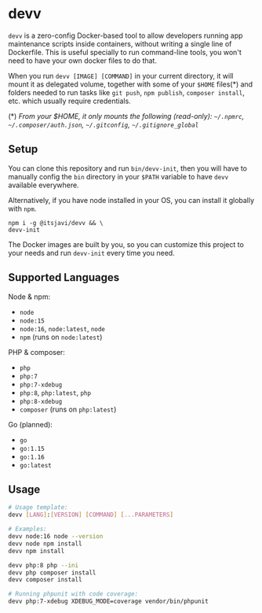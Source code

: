 # devv

`devv` is a zero-config Docker-based tool to allow developers running app maintenance scripts inside containers, without writing a single line of Dockerfile. This is useful specially to run command-line tools, you won't need to have your own docker files to do that.

When you run `devv [IMAGE] [COMMAND]` in your current directory, it will mount it
as delegated volume, together with some of your `$HOME` files(*) and folders needed
to run tasks like `git push`, `npm publish`, `composer install`, etc. which usually require
credentials.

(*) *From your $HOME, it only mounts the following (read-only): `~/.npmrc`, `~/.composer/auth.json`, `~/.gitconfig`, `~/.gitignore_global`*


## Setup

You can clone this repository and run `bin/devv-init`, then you will have to manually config the `bin` directory in your `$PATH` variable to have `devv` available everywhere.

Alternatively, if you have node installed in your OS, you can install it globally with `npm`.

```
npm i -g @itsjavi/devv && \
devv-init
```

The Docker images are built by you, so you can customize this project to your needs and run `devv-init` every time you need.

## Supported Languages

Node & npm:
- `node`
- `node:15`
- `node:16`, `node:latest`, `node`
- `npm` (runs on `node:latest`)

PHP & composer: 
- `php`
- `php:7`
- `php:7-xdebug`
- `php:8`, `php:latest`, `php`
- `php:8-xdebug`
- `composer` (runs on `php:latest`)

Go (planned): 
- `go`
- `go:1.15`
- `go:1.16`
- `go:latest`

## Usage

```bash
# Usage template:
devv [LANG]:[VERSION] [COMMAND] [...PARAMETERS]
```

```bash
# Examples:
devv node:16 node --version
devv node npm install
devv npm install

devv php:8 php --ini
devv php composer install
devv composer install

# Running phpunit with code coverage:
devv php:7-xdebug XDEBUG_MODE=coverage vendor/bin/phpunit
```
